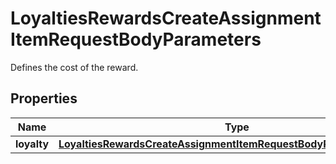 

# LoyaltiesRewardsCreateAssignmentItemRequestBodyParameters

Defines the cost of the reward.

## Properties

| Name | Type | Description |
|------------ | ------------- | ------------- |
|**loyalty** | [**LoyaltiesRewardsCreateAssignmentItemRequestBodyParametersLoyalty**](LoyaltiesRewardsCreateAssignmentItemRequestBodyParametersLoyalty.md) |  |



